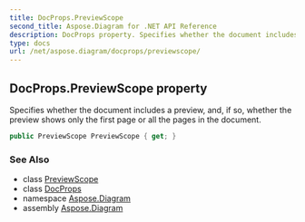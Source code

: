 ```yaml
---
title: DocProps.PreviewScope
second_title: Aspose.Diagram for .NET API Reference
description: DocProps property. Specifies whether the document includes a preview and if so whether the preview shows only the first page or all the pages in the document
type: docs
url: /net/aspose.diagram/docprops/previewscope/
---
```

## DocProps.PreviewScope property

Specifies whether the document includes a preview, and, if so, whether the preview shows only the first page or all the pages in the document.

```csharp
public PreviewScope PreviewScope { get; }
```

### See Also

* class [PreviewScope](../../previewscope/)
* class [DocProps](../)
* namespace [Aspose.Diagram](../../docprops/)
* assembly [Aspose.Diagram](../../../)


